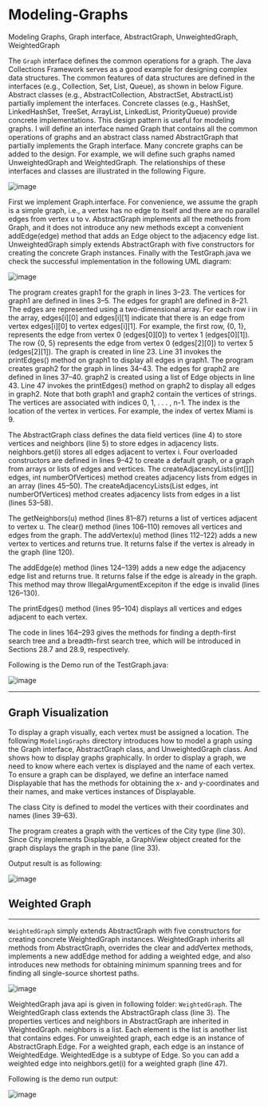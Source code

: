 # Modeling-Graphs
Modeling Graphs, Graph interface, AbstractGraph, UnweightedGraph, WeightedGraph

The `Graph` interface defines the common operations for a graph. The Java Collections Framework serves as a good example for designing complex data structures. The common features of data structures are defined in the interfaces (e.g., Collection, Set, List, Queue), as shown in below Figure. Abstract classes (e.g., AbstractCollection, AbstractSet, AbstractList) partially implement the interfaces. Concrete classes (e.g., HashSet, LinkedHashSet, TreeSet, ArrayList, LinkedList, PriorityQueue) provide concrete implementations. This design pattern is useful for modeling graphs. I will define an interface named Graph that contains all the common operations of graphs and an abstract class named AbstractGraph that partially implements the Graph interface. Many concrete graphs can be added to the design. For example, we will define such graphs named UnweightedGraph and WeightedGraph. The relationships of these interfaces and classes are illustrated in the following Figure.

![image](https://user-images.githubusercontent.com/24220136/232947173-3b98f5c0-9eca-4252-901f-6e18c25d76fd.png)

First we implement Graph.interface. For convenience, we assume the graph is a simple graph, i.e., a vertex has no edge to itself and there are no parallel edges from vertex u to v. AbstractGraph implements all the methods from Graph, and it does not introduce any
new methods except a convenient addEdge(edge) method that adds an Edge object to the adjacency edge list. UnweightedGraph simply extends AbstractGraph with five constructors for creating the concrete Graph instances. Finally with the TestGraph.java we check the successful implementation in the following UML diagram:

![image](https://user-images.githubusercontent.com/24220136/232947459-1bd44e39-d65f-41ab-b5a3-11fa3baa53d1.png)

The program creates graph1 for the graph in lines 3–23. The vertices for graph1 are defined in lines 3–5. The edges for graph1 are defined in 8–21. The edges are represented using a two-dimensional array. For each row i in the array, edges[i][0] and edges[i][1]
indicate that there is an edge from vertex edges[i][0] to vertex edges[i][1]. For example, the first row, {0, 1}, represents the edge from vertex 0 (edges[0][0]) to vertex 1 (edges[0][1]). The row {0, 5} represents the edge from vertex 0 (edges[2][0]) to vertex 5 (edges[2][1]). The graph is created in line 23. Line 31 invokes the printEdges() method on graph1 to display all edges in graph1.
The program creates graph2 for the graph in lines 34–43. The edges for graph2 are defined in lines 37–40. graph2 is created using a list of Edge objects in line 43. Line 47 invokes the printEdges() method on graph2 to display all edges in graph2. Note that both graph1 and graph2 contain the vertices of strings. The vertices are associated with indices 0, 1, . . . , n-1. The index is the location of the vertex in vertices. For example, the index of vertex Miami is 9.

The AbstractGraph class defines the data field vertices (line 4) to store vertices and neighbors (line 5) to store edges in adjacency lists. neighbors.get(i) stores all edges adjacent to vertex i. Four overloaded constructors are defined in lines 9–42 to create a default graph, or a graph from arrays or lists of edges and vertices. The createAdjacencyLists(int[][] edges, int numberOfVertices) method creates adjacency lists from edges in an array (lines 45–50). The createAdjacencyLists(List<Edge> edges, int numberOfVertices)
method creates adjacency lists from edges in a list (lines 53–58). 
  
The getNeighbors(u) method (lines 81–87) returns a list of vertices adjacent to vertex u. The clear() method (lines 106–110) removes all vertices and edges from the graph. The addVertex(u) method (lines 112–122) adds a new vertex to vertices and returns true. It returns false if the vertex is already in the graph (line 120). 
  
The addEdge(e) method (lines 124–139) adds a new edge the adjacency edge list and returns true. It returns false if the edge is already in the graph. This method may throw IllegalArgumentExcepiton if the edge is invalid (lines 126–130).
  
The printEdges() method (lines 95–104) displays all vertices and edges adjacent to each vertex. 
  
The code in lines 164–293 gives the methods for finding a depth-first search tree and a breadth-first search tree, which will be introduced in Sections 28.7 and 28.9, respectively. 
 
Following is the Demo run of the TestGraph.java:
  
![image](https://user-images.githubusercontent.com/24220136/232948145-62b42f14-44c7-45c8-88ee-23cfcc67e18f.png)

 ------------
  
## Graph Visualization

To display a graph visually, each vertex must be assigned a location. The following `ModelingGraphs` directory introduces how to model a graph using the Graph interface, AbstractGraph class, and UnweightedGraph class. And shows how to display graphs graphically. In order to display a graph, we need to know where each vertex is displayed and the name of each vertex. To ensure a graph can be displayed, we define an interface named Displayable that has the methods for obtaining the x- and y-coordinates and
their names, and make vertices instances of Displayable.
  
The class City is defined to model the vertices with their coordinates and names (lines 39–63). 
  
The program creates a graph with the vertices of the City type (line 30). Since City implements Displayable, a GraphView object created for the graph displays the graph in the pane (line 33).
  
Output result is as following:
  
  ![image](https://user-images.githubusercontent.com/24220136/232974787-69e94426-51c5-4e6d-a78e-60a9c0283474.png)

## Weighted Graph
------------

`WeightedGraph` simply extends AbstractGraph with five constructors for creating concrete WeightedGraph instances. WeightedGraph inherits all methods from AbstractGraph, overrides the clear and addVertex methods, implements a new addEdge method for adding a weighted edge, and also introduces new methods for obtaining minimum spanning trees and for finding all single-source shortest paths.

![image](https://user-images.githubusercontent.com/24220136/233539981-eeda8a6f-f8a7-4eb1-8c3f-be7e78169d88.png)

WeightedGraph java api is given in following folder: `WeightedGraph`. The WeightedGraph class extends the AbstractGraph class (line 3). The properties vertices and neighbors in AbstractGraph are inherited in WeightedGraph. neighbors is a list. Each element is the list is another list that contains edges. For unweighted graph, each edge is an instance of AbstractGraph.Edge. For a weighted graph, each edge is an instance of WeightedEdge. WeightedEdge is a subtype of Edge. So you can add a weighted edge into neighbors.get(i) for a weighted graph (line 47).

Following is the demo run output:

![image](https://user-images.githubusercontent.com/24220136/233540195-f836f8d6-3105-4bbc-bf50-694e62c3851f.png)

